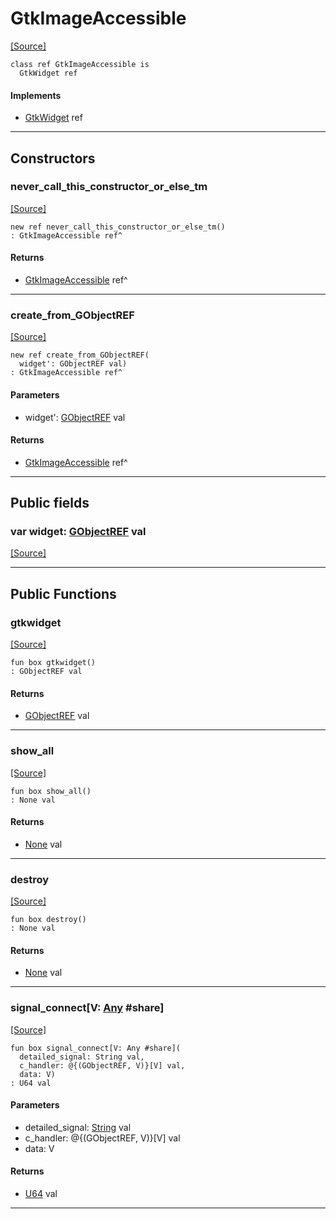 # GtkImageAccessible
<span class="source-link">[[Source]](src/gtk3/GtkImageAccessible.md#L6)</span>
```pony
class ref GtkImageAccessible is
  GtkWidget ref
```

#### Implements

* [GtkWidget](gtk3-GtkWidget.md) ref

---

## Constructors

### never_call_this_constructor_or_else_tm
<span class="source-link">[[Source]](src/gtk3/GtkImageAccessible.md#L10)</span>


```pony
new ref never_call_this_constructor_or_else_tm()
: GtkImageAccessible ref^
```

#### Returns

* [GtkImageAccessible](gtk3-GtkImageAccessible.md) ref^

---

### create_from_GObjectREF
<span class="source-link">[[Source]](src/gtk3/GtkImageAccessible.md#L13)</span>


```pony
new ref create_from_GObjectREF(
  widget': GObjectREF val)
: GtkImageAccessible ref^
```
#### Parameters

*   widget': [GObjectREF](gtk3-..-gobject-GObjectREF.md) val

#### Returns

* [GtkImageAccessible](gtk3-GtkImageAccessible.md) ref^

---

## Public fields

### var widget: [GObjectREF](gtk3-..-gobject-GObjectREF.md) val
<span class="source-link">[[Source]](src/gtk3/GtkImageAccessible.md#L7)</span>



---

## Public Functions

### gtkwidget
<span class="source-link">[[Source]](src/gtk3/GtkImageAccessible.md#L9)</span>


```pony
fun box gtkwidget()
: GObjectREF val
```

#### Returns

* [GObjectREF](gtk3-..-gobject-GObjectREF.md) val

---

### show_all
<span class="source-link">[[Source]](src/gtk3/GtkWidget.md#L4)</span>


```pony
fun box show_all()
: None val
```

#### Returns

* [None](builtin-None.md) val

---

### destroy
<span class="source-link">[[Source]](src/gtk3/GtkWidget.md#L10)</span>


```pony
fun box destroy()
: None val
```

#### Returns

* [None](builtin-None.md) val

---

### signal_connect\[V: [Any](builtin-Any.md) #share\]
<span class="source-link">[[Source]](src/gtk3/GtkWidget.md#L13)</span>


```pony
fun box signal_connect[V: Any #share](
  detailed_signal: String val,
  c_handler: @{(GObjectREF, V)}[V] val,
  data: V)
: U64 val
```
#### Parameters

*   detailed_signal: [String](builtin-String.md) val
*   c_handler: @{(GObjectREF, V)}[V] val
*   data: V

#### Returns

* [U64](builtin-U64.md) val

---

